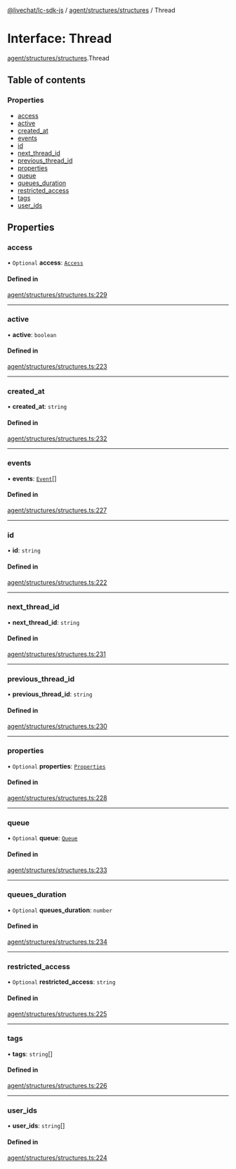 [@livechat/lc-sdk-js](../README.md) / [agent/structures/structures](../modules/agent_structures_structures.md) / Thread

# Interface: Thread

[agent/structures/structures](../modules/agent_structures_structures.md).Thread

## Table of contents

### Properties

- [access](agent_structures_structures.Thread.md#access)
- [active](agent_structures_structures.Thread.md#active)
- [created\_at](agent_structures_structures.Thread.md#created_at)
- [events](agent_structures_structures.Thread.md#events)
- [id](agent_structures_structures.Thread.md#id)
- [next\_thread\_id](agent_structures_structures.Thread.md#next_thread_id)
- [previous\_thread\_id](agent_structures_structures.Thread.md#previous_thread_id)
- [properties](agent_structures_structures.Thread.md#properties)
- [queue](agent_structures_structures.Thread.md#queue)
- [queues\_duration](agent_structures_structures.Thread.md#queues_duration)
- [restricted\_access](agent_structures_structures.Thread.md#restricted_access)
- [tags](agent_structures_structures.Thread.md#tags)
- [user\_ids](agent_structures_structures.Thread.md#user_ids)

## Properties

### access

• `Optional` **access**: [`Access`](agent_structures_structures.Access.md)

#### Defined in

[agent/structures/structures.ts:229](https://github.com/livechat/lc-sdk-js/blob/5f5afdd/src/agent/structures/structures.ts#L229)

___

### active

• **active**: `boolean`

#### Defined in

[agent/structures/structures.ts:223](https://github.com/livechat/lc-sdk-js/blob/5f5afdd/src/agent/structures/structures.ts#L223)

___

### created\_at

• **created\_at**: `string`

#### Defined in

[agent/structures/structures.ts:232](https://github.com/livechat/lc-sdk-js/blob/5f5afdd/src/agent/structures/structures.ts#L232)

___

### events

• **events**: [`Event`](../modules/agent_structures_events.md#event)[]

#### Defined in

[agent/structures/structures.ts:227](https://github.com/livechat/lc-sdk-js/blob/5f5afdd/src/agent/structures/structures.ts#L227)

___

### id

• **id**: `string`

#### Defined in

[agent/structures/structures.ts:222](https://github.com/livechat/lc-sdk-js/blob/5f5afdd/src/agent/structures/structures.ts#L222)

___

### next\_thread\_id

• **next\_thread\_id**: `string`

#### Defined in

[agent/structures/structures.ts:231](https://github.com/livechat/lc-sdk-js/blob/5f5afdd/src/agent/structures/structures.ts#L231)

___

### previous\_thread\_id

• **previous\_thread\_id**: `string`

#### Defined in

[agent/structures/structures.ts:230](https://github.com/livechat/lc-sdk-js/blob/5f5afdd/src/agent/structures/structures.ts#L230)

___

### properties

• `Optional` **properties**: [`Properties`](agent_structures_structures.Properties.md)

#### Defined in

[agent/structures/structures.ts:228](https://github.com/livechat/lc-sdk-js/blob/5f5afdd/src/agent/structures/structures.ts#L228)

___

### queue

• `Optional` **queue**: [`Queue`](agent_structures_structures.Queue.md)

#### Defined in

[agent/structures/structures.ts:233](https://github.com/livechat/lc-sdk-js/blob/5f5afdd/src/agent/structures/structures.ts#L233)

___

### queues\_duration

• `Optional` **queues\_duration**: `number`

#### Defined in

[agent/structures/structures.ts:234](https://github.com/livechat/lc-sdk-js/blob/5f5afdd/src/agent/structures/structures.ts#L234)

___

### restricted\_access

• `Optional` **restricted\_access**: `string`

#### Defined in

[agent/structures/structures.ts:225](https://github.com/livechat/lc-sdk-js/blob/5f5afdd/src/agent/structures/structures.ts#L225)

___

### tags

• **tags**: `string`[]

#### Defined in

[agent/structures/structures.ts:226](https://github.com/livechat/lc-sdk-js/blob/5f5afdd/src/agent/structures/structures.ts#L226)

___

### user\_ids

• **user\_ids**: `string`[]

#### Defined in

[agent/structures/structures.ts:224](https://github.com/livechat/lc-sdk-js/blob/5f5afdd/src/agent/structures/structures.ts#L224)

